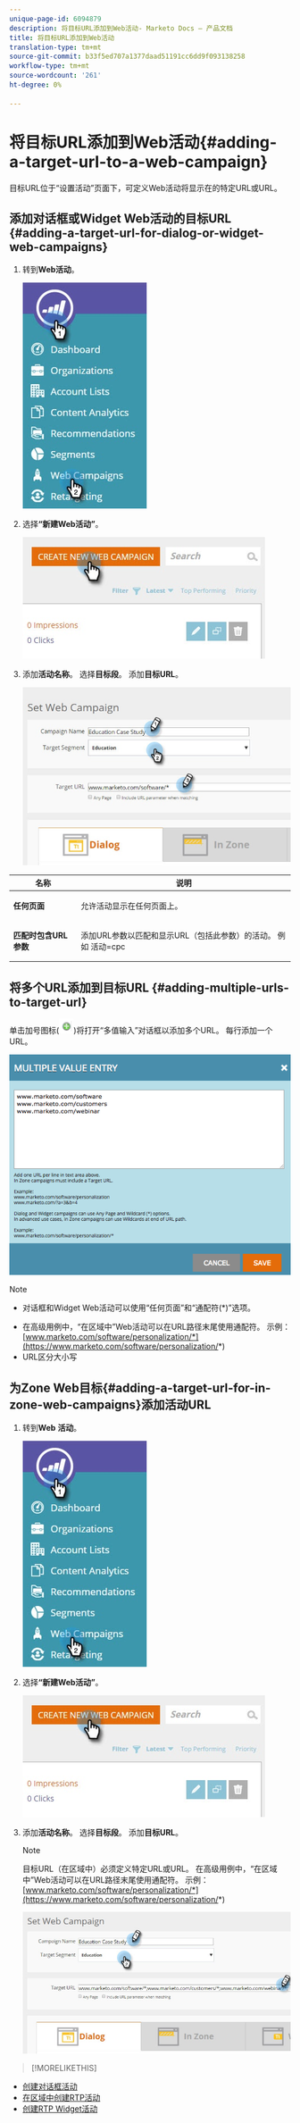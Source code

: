 ```yaml
---
unique-page-id: 6094879
description: 将目标URL添加到Web活动- Marketo Docs — 产品文档
title: 将目标URL添加到Web活动
translation-type: tm+mt
source-git-commit: b33f5ed707a1377daad51191cc6dd9f093138258
workflow-type: tm+mt
source-wordcount: '261'
ht-degree: 0%

---
```



# 将目标URL添加到Web活动{#adding-a-target-url-to-a-web-campaign}

目标URL位于“设置活动”页面下，可定义Web活动将显示在的特定URL或URL。

## 添加对话框或Widget Web活动的目标URL {#adding-a-target-url-for-dialog-or-widget-web-campaigns}

1. 转到&#x200B;**Web活动**。

   ![](assets/web-campaigns-hand-5.jpg)

1. 选择&#x200B;**“新建Web活动”**。

   ![](assets/create-new-web-campaign-hand.jpg)

1. 添加&#x200B;**活动名称**。 选择&#x200B;**目标段**。 添加&#x200B;**目标URL**。

   ![](assets/set-web-campaign-hands.jpg)

<table> 
 <thead> 
  <tr> 
   <th colspan="1" rowspan="1">名称</th> 
   <th colspan="1" rowspan="1">说明</th> 
  </tr> 
 </thead> 
 <tbody> 
  <tr> 
   <td colspan="1" rowspan="1"><strong>任何页面</strong></td> 
   <td colspan="1" rowspan="1"><p>允许活动显示在任何页面上。</p></td> 
  </tr> 
  <tr> 
   <td colspan="1" rowspan="1"><p><strong>匹配时包含URL参数</strong></p></td> 
   <td colspan="1" rowspan="1">添加URL参数以匹配和显示URL（包括此参数）的活动。 例如 活动=cpc</td> 
  </tr> 
 </tbody> 
</table>

## 将多个URL添加到目标URL {#adding-multiple-urls-to-target-url}

单击加号图标(![—](assets/image2015-2-18-8-3a40-3a59.png))将打开“多值输入”对话框以添加多个URL。 每行添加一个URL。

![](assets/image2015-2-23-18-3a15-3a57.png)

>[!NOTE]
>
>* 对话框和Widget Web活动可以使用“任何页面”和“通配符(*)”选项。
* 在高级用例中，“在区域中”Web活动可以在URL路径末尾使用通配符。 示例：[www.marketo.com/software/personalization/*](https://www.marketo.com/software/personalization/*)
* URL区分大小写


## 为Zone Web目标{#adding-a-target-url-for-in-zone-web-campaigns}添加活动URL

1. 转到&#x200B;**Web** **活动**。

   ![](assets/web-campaigns-hand-5.jpg)

1. 选择&#x200B;**“新建Web活动”**。

   ![](assets/create-new-web-campaign-hand.jpg)

1. 添加&#x200B;**活动名称**。 选择&#x200B;**目标段**。 添加&#x200B;**目标URL**。

   >[!NOTE]
   目标URL（在区域中）必须定义特定URL或URL。 在高级用例中，“在区域中”Web活动可以在URL路径末尾使用通配符。 示例：[www.marketo.com/software/personalization/*](https://www.marketo.com/software/personalization/*)

   ![](assets/set-web-campaign-multiple-hands.jpg)

>[!MORELIKETHIS]
* [创建对话框活动](/help/marketo/product-docs/web-personalization/working-with-web-campaigns/create-a-new-dialog-web-campaign.md)
* [在区域中创建RTP活动](/help/marketo/product-docs/web-personalization/working-with-web-campaigns/create-a-new-in-zone-web-campaign.md)
* [创建RTP Widget活动](/help/marketo/product-docs/web-personalization/working-with-web-campaigns/create-a-new-widget-web-campaign.md)

